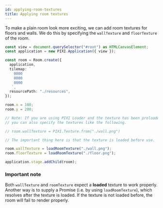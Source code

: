 ```yaml
---
id: applying-room-textures
title: Applying room textures
---
```


To make a plain room look more exciting, we can add room textures for floors and walls.
We do this by specifying the `wallTexture` and `floorTexture` of the room.

```ts
const view = document.querySelector("#root") as HTMLCanvasElement;
const application = new PIXI.Application({ view });

const room = Room.create({
  application,
  tilemap: `
    0000
    0000
    0000
   `,
  resourcePath: "./resources",
});

room.x = 100;
room.y = 200;

// Note: If you are using PIXI Loader and the texture has been preloaded,
// you can also specify the textures like the following.

// room.wallTexture = PIXI.Texture.from("./wall.png")

// The important thing here is that the texture is loaded before use.

room.wallTexture = loadRoomTexture("./wall.png");
room.floorTexture = loadRoomTexture("./floor.png");

application.stage.addChild(room);
```

### Important note

Both `wallTexture` and `roomTexture` expect a **loaded** texture to work properly.
Another way is to supply a Promise (i.e. by using `loadRoomTexture`),
which resolves after the texture is loaded. If the texture is not loaded before, the room will fail to render properly.
